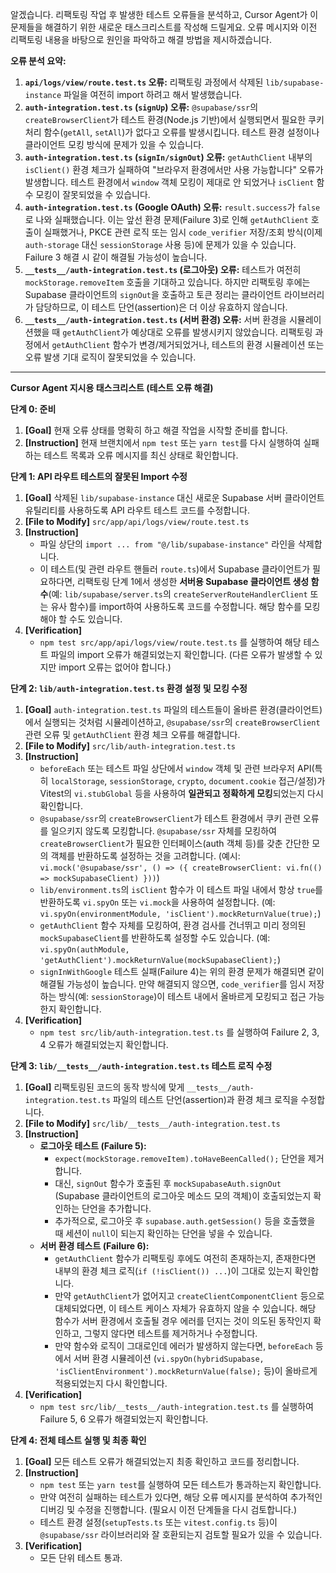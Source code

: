 알겠습니다. 리팩토링 작업 후 발생한 테스트 오류들을 분석하고, Cursor Agent가 이 문제들을 해결하기 위한 새로운 태스크리스트를 작성해 드릴게요. 오류 메시지와 이전 리팩토링 내용을 바탕으로 원인을 파악하고 해결 방법을 제시하겠습니다.

**오류 분석 요약:**

1.  **`api/logs/view/route.test.ts` 오류:** 리팩토링 과정에서 삭제된 `lib/supabase-instance` 파일을 여전히 import 하려고 해서 발생했습니다.
2.  **`auth-integration.test.ts` (`signUp`) 오류:** `@supabase/ssr`의 `createBrowserClient`가 테스트 환경(Node.js 기반)에서 실행되면서 필요한 쿠키 처리 함수(`getAll`, `setAll`)가 없다고 오류를 발생시킵니다. 테스트 환경 설정이나 클라이언트 모킹 방식에 문제가 있을 수 있습니다.
3.  **`auth-integration.test.ts` (`signIn/signOut`) 오류:** `getAuthClient` 내부의 `isClient()` 환경 체크가 실패하여 "브라우저 환경에서만 사용 가능합니다" 오류가 발생합니다. 테스트 환경에서 `window` 객체 모킹이 제대로 안 되었거나 `isClient` 함수 모킹이 잘못되었을 수 있습니다.
4.  **`auth-integration.test.ts` (Google OAuth) 오류:** `result.success`가 `false`로 나와 실패했습니다. 이는 앞선 환경 문제(Failure 3)로 인해 `getAuthClient` 호출이 실패했거나, PKCE 관련 로직 또는 임시 `code_verifier` 저장/조회 방식(이제 `auth-storage` 대신 `sessionStorage` 사용 등)에 문제가 있을 수 있습니다. Failure 3 해결 시 같이 해결될 가능성이 높습니다.
5.  **`__tests__/auth-integration.test.ts` (로그아웃) 오류:** 테스트가 여전히 `mockStorage.removeItem` 호출을 기대하고 있습니다. 하지만 리팩토링 후에는 Supabase 클라이언트의 `signOut`을 호출하고 토큰 정리는 클라이언트 라이브러리가 담당하므로, 이 테스트 단언(assertion)은 더 이상 유효하지 않습니다.
6.  **`__tests__/auth-integration.test.ts` (서버 환경) 오류:** 서버 환경을 시뮬레이션했을 때 `getAuthClient`가 예상대로 오류를 발생시키지 않았습니다. 리팩토링 과정에서 `getAuthClient` 함수가 변경/제거되었거나, 테스트의 환경 시뮬레이션 또는 오류 발생 기대 로직이 잘못되었을 수 있습니다.

---

**Cursor Agent 지시용 태스크리스트 (테스트 오류 해결)**

**단계 0: 준비**

1.  **[Goal]** 현재 오류 상태를 명확히 하고 해결 작업을 시작할 준비를 합니다.
2.  **[Instruction]** 현재 브랜치에서 `npm test` 또는 `yarn test`를 다시 실행하여 실패하는 테스트 목록과 오류 메시지를 최신 상태로 확인합니다.

**단계 1: API 라우트 테스트의 잘못된 Import 수정**

1.  **[Goal]** 삭제된 `lib/supabase-instance` 대신 새로운 Supabase 서버 클라이언트 유틸리티를 사용하도록 API 라우트 테스트 코드를 수정합니다.
2.  **[File to Modify]** `src/app/api/logs/view/route.test.ts`
3.  **[Instruction]**
    * 파일 상단의 `import ... from "@/lib/supabase-instance"` 라인을 삭제합니다.
    * 이 테스트(및 관련 라우트 핸들러 `route.ts`)에서 Supabase 클라이언트가 필요하다면, 리팩토링 단계 1에서 생성한 **서버용 Supabase 클라이언트 생성 함수**(예: `lib/supabase/server.ts`의 `createServerRouteHandlerClient` 또는 유사 함수)를 import하여 사용하도록 코드를 수정합니다. 해당 함수를 모킹해야 할 수도 있습니다.
4.  **[Verification]**
    * `npm test src/app/api/logs/view/route.test.ts` 를 실행하여 해당 테스트 파일의 import 오류가 해결되었는지 확인합니다. (다른 오류가 발생할 수 있지만 import 오류는 없어야 합니다.)

**단계 2: `lib/auth-integration.test.ts` 환경 설정 및 모킹 수정**

1.  **[Goal]** `auth-integration.test.ts` 파일의 테스트들이 올바른 환경(클라이언트)에서 실행되는 것처럼 시뮬레이션하고, `@supabase/ssr`의 `createBrowserClient` 관련 오류 및 `getAuthClient` 환경 체크 오류를 해결합니다.
2.  **[File to Modify]** `src/lib/auth-integration.test.ts`
3.  **[Instruction]**
    * `beforeEach` 또는 테스트 파일 상단에서 `window` 객체 및 관련 브라우저 API(특히 `localStorage`, `sessionStorage`, `crypto`, `document.cookie` 접근/설정)가 Vitest의 `vi.stubGlobal` 등을 사용하여 **일관되고 정확하게 모킹**되었는지 다시 확인합니다.
    * `@supabase/ssr`의 `createBrowserClient`가 테스트 환경에서 쿠키 관련 오류를 일으키지 않도록 모킹합니다. `@supabase/ssr` 자체를 모킹하여 `createBrowserClient`가 필요한 인터페이스(auth 객체 등)를 갖춘 간단한 모의 객체를 반환하도록 설정하는 것을 고려합니다. (예시: `vi.mock('@supabase/ssr', () => ({ createBrowserClient: vi.fn(() => mockSupabaseClient) }))`)
    * `lib/environment.ts`의 `isClient` 함수가 이 테스트 파일 내에서 항상 `true`를 반환하도록 `vi.spyOn` 또는 `vi.mock`을 사용하여 설정합니다. (예: `vi.spyOn(environmentModule, 'isClient').mockReturnValue(true);`)
    * `getAuthClient` 함수 자체를 모킹하여, 환경 검사를 건너뛰고 미리 정의된 `mockSupabaseClient`를 반환하도록 설정할 수도 있습니다. (예: `vi.spyOn(authModule, 'getAuthClient').mockReturnValue(mockSupabaseClient);`)
    * `signInWithGoogle` 테스트 실패(Failure 4)는 위의 환경 문제가 해결되면 같이 해결될 가능성이 높습니다. 만약 해결되지 않으면, `code_verifier`를 임시 저장하는 방식(예: `sessionStorage`)이 테스트 내에서 올바르게 모킹되고 접근 가능한지 확인합니다.
4.  **[Verification]**
    * `npm test src/lib/auth-integration.test.ts` 를 실행하여 Failure 2, 3, 4 오류가 해결되었는지 확인합니다.

**단계 3: `lib/__tests__/auth-integration.test.ts` 테스트 로직 수정**

1.  **[Goal]** 리팩토링된 코드의 동작 방식에 맞게 `__tests__/auth-integration.test.ts` 파일의 테스트 단언(assertion)과 환경 체크 로직을 수정합니다.
2.  **[File to Modify]** `src/lib/__tests__/auth-integration.test.ts`
3.  **[Instruction]**
    * **로그아웃 테스트 (Failure 5):**
        * `expect(mockStorage.removeItem).toHaveBeenCalled();` 단언을 제거합니다.
        * 대신, `signOut` 함수가 호출된 후 `mockSupabaseAuth.signOut` (Supabase 클라이언트의 로그아웃 메소드 모의 객체)이 호출되었는지 확인하는 단언을 추가합니다.
        * 추가적으로, 로그아웃 후 `supabase.auth.getSession()` 등을 호출했을 때 세션이 `null`이 되는지 확인하는 단언을 넣을 수 있습니다.
    * **서버 환경 테스트 (Failure 6):**
        * `getAuthClient` 함수가 리팩토링 후에도 여전히 존재하는지, 존재한다면 내부의 환경 체크 로직(`if (!isClient()) ...`)이 그대로 있는지 확인합니다.
        * 만약 `getAuthClient`가 없어지고 `createClientComponentClient` 등으로 대체되었다면, 이 테스트 케이스 자체가 유효하지 않을 수 있습니다. 해당 함수가 서버 환경에서 호출될 경우 에러를 던지는 것이 의도된 동작인지 확인하고, 그렇지 않다면 테스트를 제거하거나 수정합니다.
        * 만약 함수와 로직이 그대로인데 에러가 발생하지 않는다면, `beforeEach` 등에서 서버 환경 시뮬레이션 (`vi.spyOn(hybridSupabase, 'isClientEnvironment').mockReturnValue(false);` 등)이 올바르게 적용되었는지 다시 확인합니다.
4.  **[Verification]**
    * `npm test src/lib/__tests__/auth-integration.test.ts` 를 실행하여 Failure 5, 6 오류가 해결되었는지 확인합니다.

**단계 4: 전체 테스트 실행 및 최종 확인**

1.  **[Goal]** 모든 테스트 오류가 해결되었는지 최종 확인하고 코드를 정리합니다.
2.  **[Instruction]**
    * `npm test` 또는 `yarn test`를 실행하여 모든 테스트가 통과하는지 확인합니다.
    * 만약 여전히 실패하는 테스트가 있다면, 해당 오류 메시지를 분석하여 추가적인 디버깅 및 수정을 진행합니다. (필요시 이전 단계들을 다시 검토합니다.)
    * 테스트 환경 설정(`setupTests.ts` 또는 `vitest.config.ts` 등)이 `@supabase/ssr` 라이브러리와 잘 호환되는지 검토할 필요가 있을 수 있습니다.
3.  **[Verification]**
    * 모든 단위 테스트 통과.